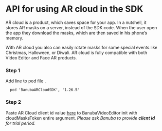 # API for using AR cloud in the SDK

AR cloud is a product, which saves space for your app. In a nutshell, it stores AR masks on a server, instead of the SDK code. When the user open the app they download the masks, which are then saved in his phone’s memory.  

With AR cloud you also can easily rotate masks for some special events like Christmas, Halloween, or Diwali.
AR cloud is fully compatible with both Video Editor and Face AR products.

### Step 1

Add line to pod file .  

```
  pod 'BanubaARCloudSDK', '1.26.5'
```

### Step 2

Paste AR Cloud client id value [here](https://github.com/Banuba/ve-sdk-ios-integration-sample/blob/a2ea45e31d45d41ca82cf5035238bf027cc7a745/Example/Example/ViewController.swift#L31) to BanubaVideoEditor init with cloudMasksToken entire argument.
*Please ask Banuba to provide **client id** for trial period.*
